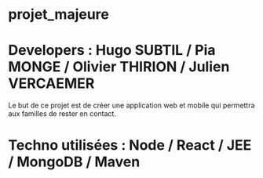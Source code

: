 # projet_majeure

# Developers : Hugo SUBTIL / Pia MONGE / Olivier THIRION / Julien VERCAEMER

Le but de ce projet est de créer une application web et mobile qui permettra aux familles de rester en contact. 

# Techno utilisées : Node / React / JEE / MongoDB / Maven 
